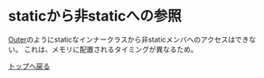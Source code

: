 # staticから非staticへの参照

[Outer](Outer.java)のようにstaticなインナークラスから非staticメンバへのアクセスはできない。
これは、メモリに配置されるタイミングが異なるため。

[トップへ戻る](../../../../../../../README.md)